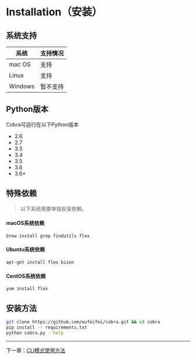 # Installation（安装）

## 系统支持

|系统|支持情况|
|---|---|
| mac OS | 支持 |
| Linux | 支持 |
| Windows | 暂不支持 |

## Python版本
Cobra可运行在以下Python版本
  - 2.6
  - 2.7
  - 3.3
  - 3.4
  - 3.5
  - 3.6
  - 3.6+

## 特殊依赖
> 以下系统需要单独安装依赖。

#### macOS系统依赖
```
brew install grep findutils flex
```

#### Ubuntu系统依赖
```
apt-get install flex bison
```

#### CentOS系统依赖
```
yum install flex
```

## 安装方法
```bash
git clone https://github.com/wufeifei/cobra.git && cd cobra
pip install -r requirements.txt
python cobra.py --help
```

---
下一章：[CLI模式使用方法](https://wufeifei.github.io/cobra/cli)